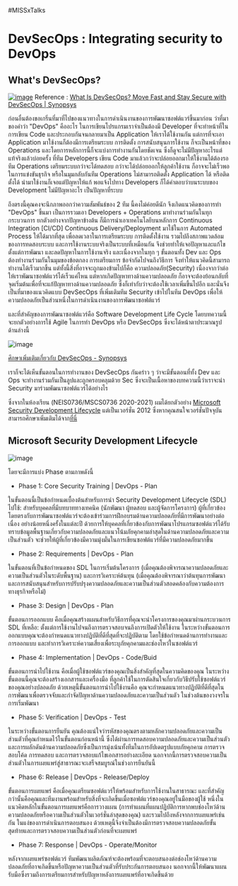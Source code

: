 #MISSxTalks
# DevSecOps : Integrating security to DevOps

## What's DevSecOps?
[![image](https://user-images.githubusercontent.com/74785668/110267816-26d1db80-7ff3-11eb-8dd7-05f20f461b10.png)](https://www.youtube.com/embed/OGV-z2xh09A "What Is DevSecOps?")
Reference : [What Is DevSecOps? Move Fast and Stay Secure with DevSecOps | Synopsys](https://www.youtube.com/embed/OGV-z2xh09A "Synopsys")

ก่อนอื่นต้องขอเกริ่นที่มาที่ไปของแนวทางในการดำเนินงานของการพัฒนาซอฟต์แวร์ขึ้นมาก่อน ว่าที่มาของคำว่า "DevOps" คืออะไร ในการเขียนโปรแกรมเราจำเป็นต้องมี Developer ที่จะทำหน้าที่ในการเขียน Code และประกอบกันจนกลายมาเป็น Application ให้เราได้ใช้งานกัน แต่การที่จะเอา Application มาใช้งานก็ต้องมีการเตรียมระบบ การติดตั้ง การสนับสนุนการใช้งาน ก็จะเป็นหน้าที่ของ Operations และโดยการหลักการนี้ก็จะแบ่งการทำงานกันโดยชัดเจน ซึ่งก็ดูจะไม่มีปัญหาอะไรแต่แท้จริงแล้วบ่อยครั้ง ที่ทีม Developers เขียน Code มาแล้วกว่าจะปล่อยออกมาให้ใช้งานได้ต้องรอทีม Operations เตรียมระบบกว่าจะได้ทดสอบ กว่าจะได้ปล่อยออกให้ลูกค้าใช้งาน ก็อาจจะไม่เร็วพอในการแข่งขันธุรกิจ หรือในมุมกลับกันทีม Operations ไม่สามารถติดตั้ง Application ได้ หรือติดตั้งได้ นำมาใช้งานก็เจอแต่ปัญหาให้แก้ พอแจ้งไปทาง Developers ก็ได้คำตอบว่าบนระบบของ Development ไม่มีปัญหาอะไร เป็นปัญหาที่ระบบ 

ถึงตรงนี้คุณคงจะนึกภาพออกว่าความสัมพันธ์ของ 2 ทีม นี้คงไม่ค่อยดีนัก จึงเกิดแนวคิดของการทำ "DevOps" ขึ้นมา เป็นการรวมเอา Developers + Operations มาทำงานร่วมกันในทุกกระบวนการ ยกตัวอย่างจากปัญหาข้างต้น ก็มีการนำเอาเทคโนโลยีบนหลักการ Continuous Integration [CI/CD] Continuous Delivery/Deployment มาใช้ในการ Automated Process ให้ได้มากที่สุด เพื่อลดเวลาในการเตรียมระบบ การติดตั้งใช้งาน รวมไปถึงสภาพแวดล้อมของการทดสอบระบบ และการใช้งานระบบจริงเป็นระบบที่เหมือนกัน จึงช่วยทำให้เจอปัญหาและแก้ไขตั้งแต่การพัฒนา และลดปัญหาในการใช้งานจริง และเนื่องจากในทุก ๆ ขั้นตอนทั้ง Dev และ Ops ต้องทำงานร่วมกันในมุมของข้อตกลง การเตรียมการ ข้อจำกัดไปจนถึงวิธีการ จึงทำให้แนวคิดนี้สามารถทำงานได้เร็วมากขึ้น แต่ทั้งนี้สิ่งที่อาจจะถูกมองข้ามไปก็คือ ความปลอดภัย(Security) เนื่องจากว่าต่อให้เราพัฒนาซอฟต์แวร์ได้เร็วแค่ไหน แต่หากเกิดปัญหาทางด้านความปลอดภัย ก็อาจจะต้องย้อนกลับที่จุดเริ่มต้นเพื่อที่จะแก้ปัญหาทางด้านความปลอดภัย ซึ่งก็เท่ากับว่าจะต้องใช้เวลาเพิ่มขึ้นไปอีก และนั่นจึงเป็นที่มาของแนวคิดแบบ DevSecOps ที่เพิ่มเติมทีม Security เข้าไปในทีม DevOps เพื่อให้ความปลอดภัยเป็นส่วนหนึ่งในการดำเนินงานของการพัฒนาซอฟต์แวร์

และที่สำคัญของการพัฒนาซอฟต์แวร์คือ Software Development Life Cycle โดยบทความนี้จะยกตัวอย่างการใช้ Agile ในการทำ DevOps หรือ DevSecOps ซึ่งจะได้หน้าตาประมาณรูปด้านล่างนี้

![image](https://www.synopsys.com/content/dam/synopsys/sig-assets/images/devsecops-with-shield.jpg.imgw.850.x.jpg)

[ศึกษาเพิ่มเติมเกี่ยวกับ DevSecOps - Synopsys](https://www.synopsys.com/glossary/what-is-devsecops.html)

เราก็จะได้เห็นขั้นตอนในการทำงานของ DevSecOps กันคร่าว ๆ ว่าจะมีขั้นตอนที่ทั้ง Dev และ Ops จะทำงานร่วมกันเป็นลูปและถูกครอบคลุมด้วย Sec ซึ่งจะเป็นเนื้อหาของบทความนี้ว่าเราจะนำ Security มาร่วมพัฒนาซอฟต์แวร์ได้อย่างไร

ซึ่งจากในห้องเรียน (NEIS0736/MSCS0736 2020-2021) ผมได้ยกตัวอย่าง [Microsoft Security Development Lifecycle](https://social.technet.microsoft.com/wiki/contents/articles/7100.the-security-development-lifecycle.aspx) แต่เป็นเวอร์ชั่น 2012 ซึ่งหากคุณสนใจเวอร์ชั่นปัจจุบันสามารถศึกษาเพิ่มเติมได้จาก[ที่นี่](https://www.microsoft.com/en-us/securityengineering)


## Microsoft Security Development Lifecycle

![image](https://social.technet.microsoft.com/wiki/cfs-filesystemfile.ashx/__key/communityserver-wikis-components-files/00-00-00-00-05/5554.SDL_5F00_Steps.jpg)

โดยจะมีการแบ่ง Phase ตามภาพดังนี้

- Phase 1: Core Security Training | DevOps - Plan

ในขั้นตอนนี้เป็นข้อกำหนดเบื้องต้นสำหรับการนำ Security Development Lifecycle (SDL) ไปใช้: สำหรับบุคคลที่มีบทบาททางเทคนิค (นักพัฒนา ผู้ทดสอบ และผู้จัดการโครงการ) ผู้ที่เกี่ยวข้องโดยตรงกับการพัฒนาซอฟต์แวร์จะต้องเข้าร่วมการฝึกอบรมด้านความปลอดภัยที่มีการพัฒนาอย่างต่อเนื่อง อย่างน้อยหนึ่งครั้งในแต่ละปี ด้วยการให้บุคคลที่เกี่ยวข้องกับการพัฒนาโปรแกรมซอฟต์แวร์ได้รับทราบข้อมูลพื้นฐานเกี่ยวกับความปลอดภัยและแนวโน้มภัยคุกคามล่าสุดในด้านความปลอดภัยและความเป็นส่วนตัว จะช่วยให้ผู้ที่เกี่ยวข้องมีความมุ่งมั่นในการเขียนซอฟต์แวร์ที่มีความปลอดภัยมากขึ้น

- Phase 2: Requirements | DevOps - Plan

ในขั้นตอนที่เป็นข้อกำหนดของ SDL ในการเริ่มต้นโครงการ (เมื่อคุณต้องพิจารณาความปลอดภัยและความเป็นส่วนตัวในระดับพื้นฐาน) และการวิเคราะห์ต้นทุน (เมื่อคุณต้องพิจารณาว่าต้นทุนการพัฒนาและการสนับสนุนสำหรับการปรับปรุงความปลอดภัยและความเป็นส่วนตัวสอดคล้องกับความต้องการทางธุรกิจหรือไม่)

- Phase 3: Design | DevOps - Plan

ขั้นตอนการออกแบบ คือเมื่อคุณสร้างแผนสำหรับวิธีการที่คุณจะนำโครงการของคุณมาผ่านกระบวนการ SDL ที่เหลือ: ตั้งแต่การใช้งานไปจนถึงการตรวจสอบจนถึงการเปิดตัวให้ใช้งาน ในระหว่างขั้นตอนการออกแบบคุณจะต้องกำหนดแนวทางปฏิบัติที่ดีที่สุดที่จะปฏิบัติตาม โดยใช้ข้อกำหนดด้านการทำงานและการออกแบบ และทำการวิเคราะห์ความเสี่ยงเพื่อระบุภัยคุกคามและช่องโหว่ในซอฟต์แวร์

- Phase 4: Implementation | DevOps - Code/Buid

ขั้นตอนการนำไปใช้งาน คือเมื่อผู้ใช้ซอฟต์แวร์ของคุณเป็นสิ่งสำคัญที่สุดในความคิดของคุณ ในระหว่างขั้นตอนนี้คุณจะต้องสร้างเอกสารและเครื่องมือ ที่ลูกค้าใช้ในการตัดสินใจเกี่ยวกับวิธีปรับใช้ซอฟต์แวร์ของคุณอย่างปลอดภัย ด้วยเหตุนี้ขั้นตอนการนำไปใช้งานคือ คุณจะกำหนดแนวทางปฏิบัติที่ดีที่สุดในการพัฒนาเพื่อตรวจจับและกำจัดปัญหาด้านความปลอดภัยและความเป็นส่วนตัว ในช่วงต้นของวงจรในการเริ่มพัฒนา

- Phase 5: Verification | DevOps - Test

ในระหว่างขั้นตอนการยืนยัน คุณต้องแน่ใจว่ารหัสของคุณตรงตามหลักความปลอดภัยและความเป็นส่วนตัวที่คุณกำหนดไว้ในขั้นตอนก่อนหน้านี้ ซึ่งได้ผ่านการทดสอบความปลอดภัยและความเป็นส่วนตัว และการผลักดันด้านความปลอดภัยซึ่งเป็นการมุ่งเน้นทั้งทีมในการอัปเดตรูปแบบภัยคุกคาม การตรวจสอบโค้ด การทดสอบ และการตรวจสอบแก้ไขเอกสารอย่างละเอียด นอกจากนี้การตรวจสอบความเป็นส่วนตัวในการเผยแพร่สู่สาธารณะจะเสร็จสมบูรณ์ในช่วงการยืนยันนี้

- Phase 6: Release | DevOps - Release/Deploy

ขั้นตอนการเผยแพร่ คือเมื่อคุณเตรียมซอฟต์แวร์ให้พร้อมสำหรับการใช้งานในสาธารณะ และที่สำคัญกว่านั้นคือคุณและทีมงานพร้อมสำหรับสิ่งที่จะเกิดขึ้นเมื่อซอฟต์แวร์ของคุณอยู่ในมือของผู้ใช้ หนึ่งในแนวคิดหลักในขั้นตอนการเผยแพร่คือการวางแผน (การทำแผนที่แผนปฏิบัติการหากพบช่องโหว่ด้านความปลอดภัยหรือความเป็นส่วนตัวในเวอร์ชั่นล่าสุดของคุณ) และรวมไปถึงหลังจากการเผยแพร่เช่นกัน ในแง่ของการดำเนินการตอบสนอง ด้วยเหตุนี้จึงจำเป็นต้องมีการตรวจสอบความปลอดภัยขั้นสุดท้ายและการตรวจสอบความเป็นส่วนตัวก่อนที่จะเผยแพร่

- Phase 7: Response | DevOps - Operate/Monitor

หลังจากเผยแพร่ซอฟต์แวร์ ทีมพัฒนาผลิตภัณฑ์จะต้องพร้อมที่จะตอบสนองต่อช่องโหว่ด้านความปลอดภัยที่อาจเกิดขึ้นหรือปัญหาความเป็นส่วนตัวที่รับประกันการตอบสนอง นอกจากนี้ให้พัฒนาแผนรับมือซึ่งรวมถึงการเตรียมการสำหรับปัญหาหลังการเผยแพร่ที่อาจเกิดขึ้นด้วย
